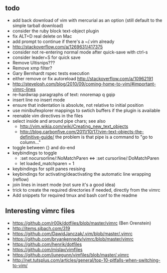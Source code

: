 todo
----

* add back download of vim with mercurial as an option (still default to the simple tarball download)
* consider the ruby block text-object plugin
* fix ALT+D real delete on Mac
* add prompt to continue if there's a ~/.vim already
* <http://stackoverflow.com/a/1269631/417375>
* consider not re-entering normal mode after quick-save with ctrl-s
* consider leader+S for quick save
* Remove Ultisnips???
* Remove xmp filter?
* Gary Bernhardt rspec tests execution
* either remove or fix autoreload <http://stackoverflow.com/a/10962191>
* <http://stevelosh.com/blog/2010/09/coming-home-to-vim/#important-vimrc-lines>
* re-hardwrap paragraphs of text: nnoremap <leader>q gqip
* insert line no insert mode
* ensure that indentation is absolute, not relative to initial position
* use minibufexplorer mappings to swtich buffers if the plugin is available
* reenable vim directives in the files
* select inside and around pipe chars; see also
  - <http://vim.wikia.com/wiki/Creating_new_text_objects>
  - <http://blog.carbonfive.com/2011/10/17/vim-text-objects-the-definitive-guide/>
  the problem is that pipe is a command to "go to column..."
* toggle between {} and do-end
* keybindings to toggle
  * :set nocursorline/:NoMatchParen <=> :set cursorline/:DoMatchParen
  * let loaded_matchparen = 1
* keybindings for split panes resising
* keybindings for activating/deactivating the automatic line wrapping (reflow)
* join lines in insert mode (not sure it's a good idea)
* trick to create the required directories if needed, directly from the vimrc
* Add snippets for required tmux and bash conf to the readme

Interesting vimrc files
-----------------------

* <https://github.com/r00k/dotfiles/blob/master/vimrc> (Ben Orenstein)
* <http://items.sjbach.com/319>
* <https://github.com/DawidJanczak/.vim/blob/master/.vimrc>
* <https://github.com/bryankennedy/vimrc/blob/master/vimrc>
* <https://github.com/henrik/dotfiles>
* <https://github.com/mislav/vimfiles>
* <https://github.com/junegunn/vimfiles/blob/master/.vimrc>
* <http://net.tutsplus.com/articles/general/top-10-pitfalls-when-switching-to-vim/>
